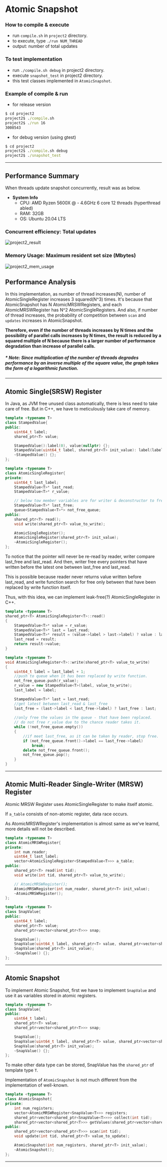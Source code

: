 # Atomic Snapshot


### How to compile & execute

- run `compile.sh` in `project2` directory. 
- to execute, type `./run NUM_THREAD`
- output: number of total updates

### To test implementation

- run `./compile.sh debug` in project2 directory.
- execute `snapshot_test` in project2 directory.
- this test classes implemented in `AtomicSnapshot`.

### Example of compile & run

- for release version
```bat
$ cd project2
project2$ ./compile.sh 
project2$ ./run 16
3008543
```

- for debug version (using gtest)
```bat
$ cd project2
project2$ ./compile.sh debug
project2$ ./snapshot_test
```

----

## Performance Summary

When threads update snapshot concurrently, result was as below.

-  **System Info**
   -  CPU: AMD Ryzen 5600X @ - 4.6GHz 6 core 12 threads (hyperthread abled)
   -  RAM: 32GB
   -  OS: Ubuntu 20.04 LTS


### Concurrent efficiency: Total updates

![project2_result](./docs/img/project2_result.png)

### Memory Usage: Maximum resident set size (Mbytes)

![project2_mem_usage](./docs/img/project2_mem_result.png)


## Performance Analysis

In this implementation, as number of thread increases(N), number of AtomicSingleRegister increases 3 squared(N^3) times. It's because that AtomicSnapshot has N AtomicMRSWRegisters, and each AtomicMRSWRegister has N^2 AtomicSingleRegisters.
And also, if number of thread increases, the probability of competition between `scan` and `updates` increases in AtomicSnapshot.

**Therefore, even if the number of threads increases by N times and the possibility of parallel calls increases by N times, the result is reduced by a squared multiple of N because there is a larger number of performance degradation than increase of parallel calls.**

##### * Note: Since multiplication of the number of threads degrades performance by an inverse multiple of the square value, the graph takes the form of a logarithmic function.

----

## Atomic Single(SRSW) Register

In Java, as JVM free unused class automatically, there is less need to take care of free.
But in C++, we have to meticulously take care of memory.
```C++
template <typename T>
class StampedValue{
public:
    uint64_t label;
    shared_ptr<T> value;

    StampedValue():label(0), value(nullptr) {};
    StampedValue(uint64_t label, shared_ptr<T> init_value): label(label) {value = init_value;};
    ~StampedValue() {};
};

template <typename T>
class AtomicSingleRegister{
private:
    uint64_t last_label;
    StampedValue<T>* last_read;
    StampedValue<T>* r_value;

    // below tow member variables are for writer & deconstructor to free OOOOOOLD StampedValue
    StampedValue<T>* last_free;
    queue<StampedValue<T>*> not_free_queue; 
public:
    shared_ptr<T> read();
    void write(shared_ptr<T> value_to_write);

    AtomicSingleRegister();
    AtomicSingleRegister(shared_ptr<T> init_value);
    ~AtomicSingleRegister();
};
```

To notice that the pointer will never be re-read by reader, writer compare last_free and last_read.
And then, writer free every pointers that have written before the latest one between last_free and last_read.

This is possible because reader never returns value written before last_read, and write function search for free only between that have been replaced by write function itself.

Thus, with this idea, we can implement leak-free(?) AtomicSingleRegister in C++.

```C++
template <typename T>
shared_ptr<T> AtomicSingleRegister<T>::read()
{
    StampedValue<T>* value = r_value;
    StampedValue<T>* last = last_read;
    StampedValue<T>* result = (value->label > last->label) ? value : last;
    last_read = result;
    return result->value;
}

template <typename T>
void AtomicSingleRegister<T>::write(shared_ptr<T> value_to_write)
{
    uint64_t label = last_label + 1;
    //push to queue when it has been replaced by write function.
    not_free_queue.push(r_value);
    r_value = new StampedValue<T>(label, value_to_write);
    last_label = label;

    StampedValue<T>* last = last_read;
    //get latest between last_read & last_free
    last_free = (last->label < last_free->label) ? last_free : last;
    
    //only free the values in the queue - that have been replaced.
    // do not free r_value due to the chance reader takes it.
    while (!not_free_queue.empty())
    {
        //if meet last_free, as it can be taken by reader, stop free.
        if (not_free_queue.front()->label == last_free->label)
            break;
        delete not_free_queue.front();
        not_free_queue.pop();
    }
}
```

----


## Atomic Multi-Reader Single-Writer (MRSW) Register

Atomic MRSW Register uses AtomicSingleRegister to make itself atomic.

If `a_table` consists of non-atomic register, data race occurs.

As AtomicMRSWRegister's implementation is almost same as we've learnd, more details will not be described.

```C++
template <typename T>
class AtomicMRSWRegister{
private:
    int num_reader;
    uint64_t last_label;
    vector<AtomicSingleRegister<StampedValue<T>>> a_table;
public:
    shared_ptr<T> read(int tid);
    void write(int tid, shared_ptr<T> value_to_write);

    // AtomicMRSWRegister();
    AtomicMRSWRegister(int num_reader, shared_ptr<T> init_value);
    ~AtomicMRSWRegister();
};

template <typename T>
class SnapValue{
public:
    uint64_t label;
    shared_ptr<T> value;
    shared_ptr<vector<shared_ptr<T>>> snap;

    SnapValue();
    SnapValue(uint64_t label, shared_ptr<T> value, shared_ptr<vector<shared_ptr<T>>> snap);
    SnapValue(shared_ptr<T> init_value);
    ~SnapValue() {};
};
```

----
## Atomic Snapshot

To implement Atomic Snapshot, first we have to implement `SnapValue` and use it as variables stored in atomic registers.

```C++
template <typename T>
class SnapValue{
public:
    uint64_t label;
    shared_ptr<T> value;
    shared_ptr<vector<shared_ptr<T>>> snap;

    SnapValue();
    SnapValue(uint64_t label, shared_ptr<T> value, shared_ptr<vector<shared_ptr<T>>> snap);
    SnapValue(shared_ptr<T> init_value);
    ~SnapValue() {};
};
```

To make other data type can be stored, SnapValue has the `shared_ptr` of template type `T`.

Implementation of `AtomicSnapshot` is not much different from the implementation of well-known.

```C++
template <typename T>
class AtomicSnapshot{
private:
    int num_registers;
    vector<AtomicMRSWRegister<SnapValue<T>>> registers;
    shared_ptr<vector<shared_ptr<SnapValue<T>>>> collect(int tid);
    shared_ptr<vector<shared_ptr<T>>> getValues(shared_ptr<vector<shared_ptr<SnapValue<T>>>> copy);
public:
    shared_ptr<vector<shared_ptr<T>>> scan(int tid);
    void update(int tid, shared_ptr<T> value_to_update);

    AtomicSnapshot(int num_registers, shared_ptr<T> init_value);
    ~AtomicSnapshot();
};
```
---

